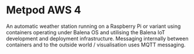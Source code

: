 # Metpod AWS 4
An automatic weather station running on a Raspberry Pi or variant using
containers operating under Balena OS and utilising the Balena 
IoT development and deployment infrastructure. Messaging internally between containers
and to the outside world / visualisation uses MQTT messaging.

